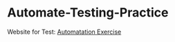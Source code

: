 # Automate-Testing-Practice

Website for Test: [Automatation Exercise](https://www.automationexercise.com/)
